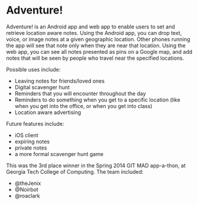 Adventure!
===================

Adventure! is an Android app and web app to enable users to set and retrieve location aware notes.  Using the Android app, you can drop text, voice, or image notes at a given geographic location.  Other phones running the app will see that note only when they are near that location.  Using the web app, you can see all notes presented as pins on a Google map, and add notes that will be seen by people who travel near the specified locations.

Possible uses include:
* Leaving notes for friends/loved ones
* Digital scavenger hunt
* Reminders that you will encounter throughout the day
* Reminders to do something when you get to a specific location (like when you get into the office, or when you get into class)
* Location aware advertising

Future features include:
* iOS client
* expiring notes
* private notes
* a more formal scavenger hunt game

This was the 3rd place winner in the Spring 2014 GIT MAD app-a-thon, at Georgia Tech College of Computing.  The team included:
* @theJenix
* @Noirbot
* @roaclark

